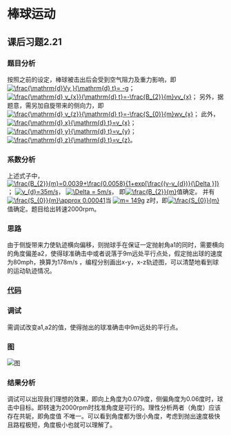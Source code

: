 # 棒球运动
## 课后习题2.21
### 题目分析
按照之前的设定，棒球被击出后会受到空气阻力及重力影响，即<a href="http://www.codecogs.com/eqnedit.php?latex=\frac{\mathrm{d}Vy&space;}{\mathrm{d}&space;t}=&space;-g" target="_blank"><img src="http://latex.codecogs.com/gif.latex?\frac{\mathrm{d}Vy&space;}{\mathrm{d}&space;t}=&space;-g" title="\frac{\mathrm{d}Vy }{\mathrm{d} t}= -g" /></a>；
<a href="http://www.codecogs.com/eqnedit.php?latex=\frac{\mathrm{d}&space;v_{x}}{\mathrm{d}&space;t}=-\frac{B_{2}}{m}vv_{x}" target="_blank"><img src="http://latex.codecogs.com/gif.latex?\frac{\mathrm{d}&space;v_{x}}{\mathrm{d}&space;t}=-\frac{B_{2}}{m}vv_{x}" title="\frac{\mathrm{d} v_{x}}{\mathrm{d} t}=-\frac{B_{2}}{m}vv_{x}" /></a>；
另外，据题意，需另加自旋带来的侧向力，即<a href="http://www.codecogs.com/eqnedit.php?latex=\frac{\mathrm{d}&space;v_{z}}{\mathrm{d}&space;t}=-\frac{S_{0}}{m}wv_{x}" target="_blank"><img src="http://latex.codecogs.com/gif.latex?\frac{\mathrm{d}&space;v_{z}}{\mathrm{d}&space;t}=-\frac{S_{0}}{m}wv_{x}" title="\frac{\mathrm{d} v_{z}}{\mathrm{d} t}=-\frac{S_{0}}{m}wv_{x}" /></a>；
此外，<a href="http://www.codecogs.com/eqnedit.php?latex=\frac{\mathrm{d}&space;x}{\mathrm{d}&space;t}=v_{x}" target="_blank"><img src="http://latex.codecogs.com/gif.latex?\frac{\mathrm{d}&space;x}{\mathrm{d}&space;t}=v_{x}" title="\frac{\mathrm{d} x}{\mathrm{d} t}=v_{x}" /></a>；
<a href="http://www.codecogs.com/eqnedit.php?latex=\frac{\mathrm{d}&space;y}{\mathrm{d}&space;t}=v_{y}" target="_blank"><img src="http://latex.codecogs.com/gif.latex?\frac{\mathrm{d}&space;y}{\mathrm{d}&space;t}=v_{y}" title="\frac{\mathrm{d} y}{\mathrm{d} t}=v_{y}" /></a>；
<a href="http://www.codecogs.com/eqnedit.php?latex=\frac{\mathrm{d}&space;z}{\mathrm{d}&space;t}=v_{z}" target="_blank"><img src="http://latex.codecogs.com/gif.latex?\frac{\mathrm{d}&space;z}{\mathrm{d}&space;t}=v_{z}" title="\frac{\mathrm{d} z}{\mathrm{d} t}=v_{z}" /></a>。
### 系数分析
上述式子中，<a href="http://www.codecogs.com/eqnedit.php?latex=\frac{B_{2}}{m}=0.0039&plus;\frac{0.0058}{1&plus;exp[\frac{(v-v_{d})}{\Delta&space;}]}" target="_blank"><img src="http://latex.codecogs.com/gif.latex?\frac{B_{2}}{m}=0.0039&plus;\frac{0.0058}{1&plus;exp[\frac{(v-v_{d})}{\Delta&space;}]}" title="\frac{B_{2}}{m}=0.0039+\frac{0.0058}{1+exp[\frac{(v-v_{d})}{\Delta }]}" /></a>；
<a href="http://www.codecogs.com/eqnedit.php?latex=v_{d}=35m/s" target="_blank"><img src="http://latex.codecogs.com/gif.latex?v_{d}=35m/s" title="v_{d}=35m/s" /></a>，
<a href="http://www.codecogs.com/eqnedit.php?latex=\Delta&space;=&space;5m/s" target="_blank"><img src="http://latex.codecogs.com/gif.latex?\Delta&space;=&space;5m/s" title="\Delta = 5m/s" /></a>，
即<a href="http://www.codecogs.com/eqnedit.php?latex=\frac{B_{2}}{m}" target="_blank"><img src="http://latex.codecogs.com/gif.latex?\frac{B_{2}}{m}" title="\frac{B_{2}}{m}" /></a>值确定。
并有<a href="http://www.codecogs.com/eqnedit.php?latex=\frac{S_{0}}{m}\approx&space;0.00041" target="_blank"><img src="http://latex.codecogs.com/gif.latex?\frac{S_{0}}{m}\approx&space;0.00041" title="\frac{S_{0}}{m}\approx 0.00041" /></a>当
<a href="http://www.codecogs.com/eqnedit.php?latex=m=&space;149g" target="_blank"><img src="http://latex.codecogs.com/gif.latex?m=&space;149g" title="m= 149g" /></a>
z时，即<a href="http://www.codecogs.com/eqnedit.php?latex=\frac{S_{0}}{m}" target="_blank"><img src="http://latex.codecogs.com/gif.latex?\frac{S_{0}}{m}" title="\frac{S_{0}}{m}" /></a>
值确定。题目给出转速2000rpm。
### 思路
由于侧旋带来力使轨迹横向偏移，则抛球手在保证一定抛射角a1的同时，需要横向的角度偏差a2，使得球准确击中或者说落于9m远处平行点处，假定抛出球的速度为80mph，换算为178m/s
，编程分别画出x-y，x-z轨迹图，可以清楚地看到球的运动轨迹情况。
### [代码]()


### 调试
需调试改变a1,a2的值，使得抛出的球准确击中9m远处的平行点。
### 图
![图]()
### 结果分析
调试可以出现我们理想的效果，即向上角度为0.079度，侧偏角度为0.06度时，球击中目标。即转速为2000rpm时找准角度是可行的。理性分析两者（角度）应该存在共轭，即角度值
不唯一。可以看到角度都为很小角度，考虑到抛出速度极快且路程极短，角度极小也就可以理解了。
